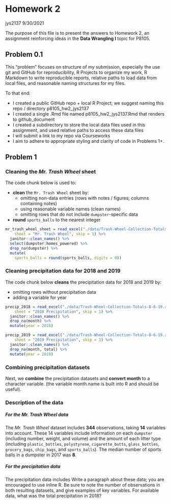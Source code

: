 Homework 2
================
jys2137
9/30/2021

The purpose of this file is to present the answers to Homework 2, an
assignment reinforcing ideas in the **Data Wrangling I** topic for
P8105.

## Problem 0.1

This “problem” focuses on structure of my submission, especially the use
git and GitHub for reproducibility, R Projects to organize my work, R
Markdown to write reproducible reports, relative paths to load data from
local files, and reasonable naming structures for my files.

To that end:

-   I created a public GitHub repo + local R Project; we suggest naming
    this repo / directory p8105\_hw2\_jys2137
-   I created a single .Rmd file named p8105\_hw2\_jys2137.Rmd that
    renders to github\_document
-   I created a subdirectory to store the local data files used in this
    assignment, and used relative paths to access these data files
-   I will submit a link to my repo via Courseworks
-   I aim to adhere to appropriate styling and clarity of code in
    Problems 1+.

## Problem 1

### Cleaning the *Mr. Trash Wheel* sheet

The code chunk below is used to:

-   **clean** the `Mr. Trash Wheel` sheet by:
    -   omitting non-data entries (rows with notes / figures; columns
        containing notes)
    -   using reasonable variable names (clean names)
    -   omitting rows that do not include `dumpster`-specific data
-   **round** `sports_balls` to the nearest integer

``` r
mr_trash_wheel_sheet = read_excel("./data/Trash-Wheel-Collection-Totals-8-6-19.xlsx",
    sheet = "Mr. Trash Wheel", skip = 1) %>%
  janitor::clean_names() %>%
  select(dumpster:homes_powered) %>%
  drop_na(dumpster) %>%
  mutate(
    sports_balls = round(sports_balls, digits = 0))
```

### Cleaning precipitation data for 2018 and 2019

The code chunk below **cleans** the precipitation data for 2018 and 2019
by:

-   omitting rows without precipitation data
-   adding a variable for year

``` r
precip_2018 = read_excel("./data/Trash-Wheel-Collection-Totals-8-6-19.xlsx",
    sheet = "2018 Precipitation", skip = 1) %>%
  janitor::clean_names() %>%
  drop_na(month) %>%
  mutate(year = 2018)

precip_2019 = read_excel("./data/Trash-Wheel-Collection-Totals-8-6-19.xlsx",
    sheet = "2019 Precipitation", skip = 1) %>%
  janitor::clean_names() %>%
  drop_na(month, total) %>%
  mutate(year = 2019)
```

### Combining precipitation datasets

Next, we **combine** the precipitation datasets and **convert month** to
a character variable. (the variable month.name is built into R and
should be useful).

### Description of the data

##### For the *Mr. Trash Wheel* data

The *Mr. Trash Wheel* dataset includes **344** observations, taking
**14** variables into account. These 14 variables include information on
each `dumpster` (including number, weight, and volume) and the amount of
each litter type (including `plastic_bottles`, `polystyrene`,
`cigarette_butts`, `glass_bottles`, `grocery_bags`, `chip_bags`, and
`sports_balls`). The median number of sports balls in a dumpster in 2017
was **8**.

##### For the *precipitation* data

The precipitation data includes Write a paragraph about these data; you
are encouraged to use inline R. Be sure to note the number of
observations in both resulting datasets, and give examples of key
variables. For available data, what was the total precipitation in 2018?
